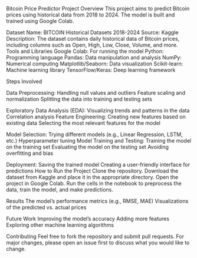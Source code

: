 Bitcoin Price Predictor
Project Overview
This project aims to predict Bitcoin prices using historical data from 2018 to 2024. The model is built and trained using Google Colab.

Dataset
Name: BITCOIN Historical Datasets 2018-2024
Source: Kaggle
Description: The dataset contains daily historical data of Bitcoin prices, including columns such as Open, High, Low, Close, Volume, and more.
Tools and Libraries
Google Colab: For running the model
Python: Programming language
Pandas: Data manipulation and analysis
NumPy: Numerical computing
Matplotlib/Seaborn: Data visualization
Scikit-learn: Machine learning library
TensorFlow/Keras: Deep learning framework

Steps Involved

Data Preprocessing:
Handling null values and outliers
Feature scaling and normalization
Splitting the data into training and testing sets

Exploratory Data Analysis (EDA):
Visualizing trends and patterns in the data
Correlation analysis
Feature Engineering:
Creating new features based on existing data
Selecting the most relevant features for the model

Model Selection:
Trying different models (e.g., Linear Regression, LSTM, etc.)
Hyperparameter tuning
Model Training and Testing:
Training the model on the training set
Evaluating the model on the testing set
Avoiding overfitting and bias

Deployment:
Saving the trained model
Creating a user-friendly interface for predictions
How to Run the Project
Clone the repository.
Download the dataset from Kaggle and place it in the appropriate directory.
Open the project in Google Colab.
Run the cells in the notebook to preprocess the data, train the model, and make predictions.

Results
The model’s performance metrics (e.g., RMSE, MAE)
Visualizations of the predicted vs. actual prices

Future Work
Improving the model’s accuracy
Adding more features
Exploring other machine learning algorithms

Contributing
Feel free to fork the repository and submit pull requests. For major changes, please open an issue first to discuss what you would like to change.
